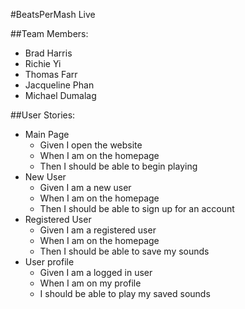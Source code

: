 #BeatsPerMash Live

##Team Members:
- Brad Harris
- Richie Yi
- Thomas Farr
- Jacqueline Phan
- Michael Dumalag

##User Stories:
- Main Page
  - Given I open the website
  - When I am on the homepage
  - Then I should be able to begin playing
- New User
  - Given I am a new user
  - When I am on the homepage
  - Then I should be able to sign up for an account
- Registered User
  - Given I am a registered user
  - When I am on the homepage
  - Then I should be able to save my sounds
- User profile
  - Given I am a logged in user
  - When I am on my profile
  - I should be able to play my saved sounds